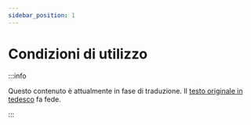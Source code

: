 ```yaml
---
sidebar_position: 1
---
```


# Condizioni di utilizzo

:::info

Questo contenuto è attualmente in fase di traduzione. Il [testo originale in tedesco](https://opendatadocs.meteoswiss.ch/de/general/terms-of-use) fa fede.

:::

<!--

## 3. Esclusione di garanzia e responsabilità
...

## 4. Condizioni di utilizzo dell’infrastruttura
...

-->
